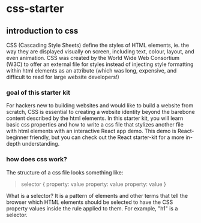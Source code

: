 # css-starter

## introduction to css

CSS (Cascading Style Sheets) define the styles of HTML elements, ie. the way they are displayed visually on screen, including text, colour, layout, and even animation. CSS was created by the World Wide Web Consortium (W3C) to offer an external file for styles instead of injecting style formatting within html elements as an attribute (which was long, expensive, and difficult to read for large website developers!)

### goal of this starter kit

For hackers new to building websites and would like to build a website from scratch, CSS is essential to creating a website identity beyond the barebone content described by the html elements. In this starter kit, you will learn basic css properties and how to write a css file that stylizes another file with html elements with an interactive React app demo. This demo is React-beginner friendly, but you can check out the React starter-kit for a more in-depth understanding.

### how does css work?

The structure of a css file looks something like:
> selector {
>    property: value
>    property: value
>    property: value
> }

What is a selector?
It is a pattern of elements and other terms that tell the browser which HTML elements should be selected to have the CSS property values inside the rule applied to them. For example, "h1" is a selector.
###
